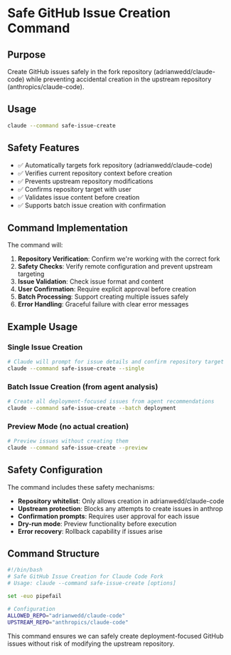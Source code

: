 # Safe GitHub Issue Creation Command

## Purpose
Create GitHub issues safely in the fork repository (adrianwedd/claude-code) while preventing accidental creation in the upstream repository (anthropics/claude-code).

## Usage
```bash
claude --command safe-issue-create
```

## Safety Features
- ✅ Automatically targets fork repository (adrianwedd/claude-code)
- ✅ Verifies current repository context before creation
- ✅ Prevents upstream repository modifications
- ✅ Confirms repository target with user
- ✅ Validates issue content before creation
- ✅ Supports batch issue creation with confirmation

## Command Implementation

The command will:

1. **Repository Verification**: Confirm we're working with the correct fork
2. **Safety Checks**: Verify remote configuration and prevent upstream targeting
3. **Issue Validation**: Check issue format and content
4. **User Confirmation**: Require explicit approval before creation
5. **Batch Processing**: Support creating multiple issues safely
6. **Error Handling**: Graceful failure with clear error messages

## Example Usage

### Single Issue Creation
```bash
# Claude will prompt for issue details and confirm repository target
claude --command safe-issue-create --single
```

### Batch Issue Creation (from agent analysis)
```bash
# Create all deployment-focused issues from agent recommendations
claude --command safe-issue-create --batch deployment
```

### Preview Mode (no actual creation)
```bash
# Preview issues without creating them
claude --command safe-issue-create --preview
```

## Safety Configuration

The command includes these safety mechanisms:

- **Repository whitelist**: Only allows creation in adrianwedd/claude-code
- **Upstream protection**: Blocks any attempts to create issues in anthrop
- **Confirmation prompts**: Requires user approval for each issue
- **Dry-run mode**: Preview functionality before execution
- **Error recovery**: Rollback capability if issues arise

## Command Structure

```bash
#!/bin/bash
# Safe GitHub Issue Creation for Claude Code Fork
# Usage: claude --command safe-issue-create [options]

set -euo pipefail

# Configuration
ALLOWED_REPO="adrianwedd/claude-code"
UPSTREAM_REPO="anthropics/claude-code"
```

This command ensures we can safely create deployment-focused GitHub issues without risk of modifying the upstream repository.